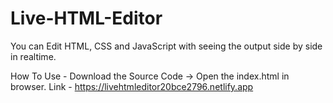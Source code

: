 # Live-HTML-Editor
You can Edit HTML, CSS and JavaScript with seeing the output side by side in realtime.

How To Use - Download the Source Code -> Open the index.html in browser.
Link - https://livehtmleditor20bce2796.netlify.app
